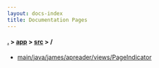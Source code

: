 ```yaml
---
layout: docs-index
title: Documentation Pages
---
```

#### [.](./../../index) > [app](./../index) > [src](./index) > **/**

- [main/java/james/apreader/views/PageIndicator](main/java/james/apreader/views/PageIndicator)
